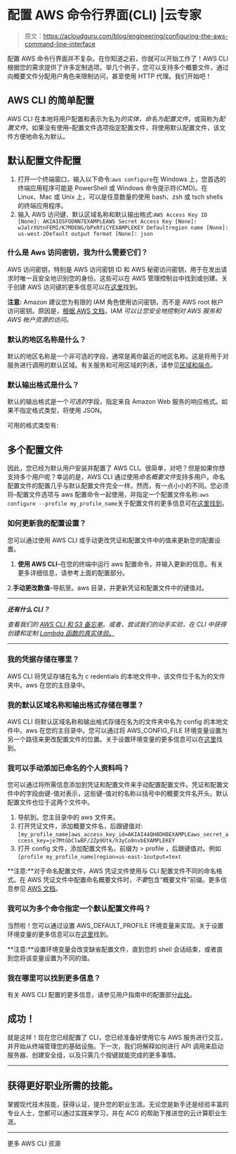 # 配置 AWS 命令行界面(CLI) |云专家

> 原文：<https://acloudguru.com/blog/engineering/configuring-the-aws-command-line-interface>

配置 AWS 命令行界面并不复杂。在你知道之前，你就可以开始工作了！AWS CLI 根据您的需求提供了许多定制选项。举几个例子，您可以支持多个概要文件，通过向概要文件分配用户角色来限制访问，甚至使用 HTTP 代理。我们开始吧！

## AWS CLI 的简单配置

AWS CLI 在本地将用户配置和表示为名为*的实体，命名为配置文件*，或简称为*配置文件*。如果没有使用–配置文件选项指定配置文件，将使用默认配置文件，该文件方便地命名为默认。

## **默认配置文件配置**

1.  打开一个终端窗口，输入以下命令:`aws configure`在 Windows 上，您首选的终端应用程序可能是 PowerShell 或 Windows 命令提示符(CMD)。在 Linux、Mac 或 Unix 上，可以是任意数量的使用 bash、zsh 或 tsch shells 的终端应用程序。
2.  输入 AWS 访问键、默认区域名称和默认输出格式:`AWS Access Key ID [None]: AKIAIOSFODNN7EXAMPLEAWS Secret Access Key [None]: wJalrXUtnFEMI/K7MDENG/bPxRfiCYEXAMPLEKEY Defaultregion name [None]: us-west-2Default output format [None]: json`

### 什么是 Aws 访问密钥，我为什么需要它们？

AWS 访问密钥，特别是 AWS 访问密钥 ID 和 AWS 秘密访问密钥，用于在发出请求时唯一且安全地识别您的身份。这些可以在 AWS 管理控制台中找到或创建。关于创建 AWS 访问键的更多信息可以在[这里](https://docs.aws.amazon.com/cli/latest/userguide/cli-chap-getting-started.html)找到。

**注意:** Amazon 建议您为有限的 IAM 角色使用访问密钥，而不是 AWS root 帐户访问密钥。原因是，[根据 AWS 文档](https://docs.aws.amazon.com/cli/latest/userguide/cli-chap-getting-started.html)，IAM *可以让您安全地控制对 AWS 服务和 AWS 帐户资源的访问。*

### **默认的地区名称是什么？**

默认的地区名称是一个非可选的字段，通常是离你最近的地区名称。这是将用于对服务进行调用的默认区域。有关服务和可用区域的列表，请参见[区域和端点](https://docs.aws.amazon.com/general/latest/gr/rande.html)。

### **默认输出格式是什么？**

默认的输出格式是一个*可选的*字段，指定来自 Amazon Web 服务的响应格式。如果不指定格式类型，将使用 JSON。

可用的格式类型有:

## **多个配置文件**

因此，您已经为默认用户安装并配置了 AWS CLI。很简单，对吧？但是如果你想支持多个用户呢？幸运的是，AWS CLI 通过使用*命名概要文件*支持多用户。命名配置文件的配置几乎与默认配置文件完全一样。然而，有一点小小的不同。您必须将–配置文件选项与 aws 配置命令一起使用，并指定一个配置文件名称:`aws configure --profile my_profile_name`关于配置文件的更多信息可在[这里找到](https://docs.aws.amazon.com/cli/latest/userguide/cli-multiple-profiles.html)。

### **如何更新我的配置设置？**

您可以通过使用 AWS CLI 或手动更改凭证和配置文件中的值来更新您的配置设置。

1.  **使用 AWS CLI**–在您的终端中运行 aws 配置命令，并输入更新的信息。有关更多详细信息，请参考上面的配置部分。

2.**手动更改数值**–导航至。aws 目录，并更新凭证和配置文件中的键值对。

* * *

***还有什么 CLI？***

*查看我们的 [AWS CLI 和 S3 备忘单](https://acloudguru.com/blog/engineering/aws-s3-cheat-sheet)。或者，尝试我们的动手实验，在 CLI 中获得创建和定制 [Lambda 函数的真实体验。](https://acloudguru.com/hands-on-labs/using-the-aws-cli-to-create-an-aws-lambda-function)*

* * *

### 我的凭据存储在哪里？

AWS CLI 将凭证存储在名为 c redentials 的本地文件中，该文件位于名为的文件夹中。aws 在您的主目录中。

### 我的默认区域名称和输出格式存储在哪里？

AWS CLI 将默认区域名称和输出格式存储在名为的文件夹中名为 config 的本地文件中。aws 在您的主目录中。您可以通过将 AWS_CONFIG_FILE 环境变量设置为另一个路径来更改配置文件的位置。关于设置环境变量的更多信息可以在[这里](https://docs.aws.amazon.com/cli/latest/userguide/cli-environment.html)找到。

### **我可以手动添加已命名的个人资料吗？**

您可以通过将所需信息添加到凭证和配置文件来手动配置配置文件。凭证和配置文件中的字段由键-值对表示，这些键-值对的名称以括号中的概要文件名开头。默认配置文件也位于这两个文件中。

1.  导航到。您主目录中的 aws 文件夹。
2.  打开凭证文件，添加概要文件名，后跟键值对:`[my_profile_name]aws_access_key_id=AKIAI44QH8DHBEXAMPLEaws_secret_access_key=je7MtGbClwBF/2Zp9Utk/h3yCo8nvbEXAMPLEKEY`
3.  打开 config 文件，添加配置文件名，前缀为 > profile ，后跟键值对。例如`[profile my_profile_name]region=us-east-1output=text`

**注意:**对于命名配置文件，AWS 凭证文件使用与 CLI 配置文件不同的命名格式。在 AWS 凭证文件中配置命名概要文件时，*不要*包含“概要文件”前缀。更多信息参见 [AWS 文档](https://docs.aws.amazon.com/cli/latest/userguide/cli-multiple-profiles.html)。

### 我可以为多个命令指定一个默认配置文件吗？

当然啦！您可以通过设置 AWS_DEFAULT_PROFILE 环境变量来实现。关于设置环境变量的更多信息可以在[这里](https://docs.aws.amazon.com/cli/latest/userguide/cli-environment.html)找到。

**注意:**设置环境变量会改变缺省配置文件，直到您的 shell 会话结束，或者直到您将该变量设置为不同的值。

### 我在哪里可以找到更多信息？

有关 AWS CLI 配置的更多信息，请参见用户指南中的配置部分[此处](https://docs.aws.amazon.com/cli/latest/userguide/cli-chap-getting-started.html)。

## 成功！

就是这样！现在您已经配置了 CLI，您已经准备好使用它与 AWS 服务进行交互，并开始从终端管理您的基础设施。下一次，我们将解释如何进行 API 调用来启动服务器、创建安全组，以及只需几个按键就能完成的更多事情。

* * *

## 获得更好职业所需的技能。

掌握现代技术技能，获得认证，提升您的职业生涯。无论您是新手还是经验丰富的专业人士，您都可以通过实践来学习，并在 ACG 的帮助下推进您的云计算职业生涯。

* * *

更多 AWS CLI 资源